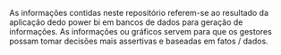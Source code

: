 As informações contidas neste repositório referem-se ao resultado da aplicação dedo power bi em bancos de dados para geração de informações.
As informações ou gráficos servem para que os gestores possam tomar decisões mais assertivas e baseadas em fatos / dados.
